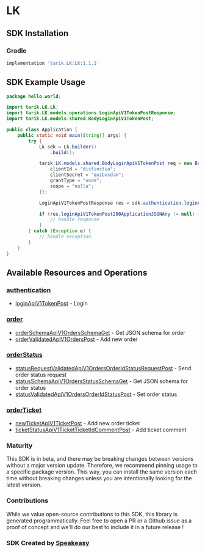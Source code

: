 # LK

<!-- Start SDK Installation -->
## SDK Installation

### Gradle

```groovy
implementation 'tarik.LK:LK:1.1.1'
```
<!-- End SDK Installation -->

## SDK Example Usage
<!-- Start SDK Example Usage -->
```java
package hello.world;

import tarik.LK.Lk;
import tarik.LK.models.operations.LoginApiV1TokenPostResponse;
import tarik.LK.models.shared.BodyLoginApiV1TokenPost;

public class Application {
    public static void main(String[] args) {
        try {
            Lk sdk = Lk.builder()
                .build();

            tarik.LK.models.shared.BodyLoginApiV1TokenPost req = new BodyLoginApiV1TokenPost("corrupti", "provident") {{
                clientId = "distinctio";
                clientSecret = "quibusdam";
                grantType = "unde";
                scope = "nulla";
            }};            

            LoginApiV1TokenPostResponse res = sdk.authentication.loginApiV1TokenPost(req);

            if (res.loginApiV1TokenPost200ApplicationJSONAny != null) {
                // handle response
            }
        } catch (Exception e) {
            // handle exception
        }
    }
}
```
<!-- End SDK Example Usage -->

<!-- Start SDK Available Operations -->
## Available Resources and Operations


### [authentication](docs/sdks/authentication/README.md)

* [loginApiV1TokenPost](docs/sdks/authentication/README.md#loginapiv1tokenpost) - Login

### [order](docs/sdks/order/README.md)

* [orderSchemaApiV1OrdersSchemaGet](docs/sdks/order/README.md#orderschemaapiv1ordersschemaget) - Get JSON schema for order
* [orderValidatedApiV1OrdersPost](docs/sdks/order/README.md#ordervalidatedapiv1orderspost) - Add new order

### [orderStatus](docs/sdks/orderstatus/README.md)

* [statusRequestValidatedApiV1OrdersOrderIdStatusRequestPost](docs/sdks/orderstatus/README.md#statusrequestvalidatedapiv1ordersorderidstatusrequestpost) - Send order status request
* [statusSchemaApiV1OrdersStatusSchemaGet](docs/sdks/orderstatus/README.md#statusschemaapiv1ordersstatusschemaget) - Get JSON schema for order status
* [statusValidatedApiV1OrdersOrderIdStatusPost](docs/sdks/orderstatus/README.md#statusvalidatedapiv1ordersorderidstatuspost) - Set order status

### [orderTicket](docs/sdks/orderticket/README.md)

* [newTicketApiV1TicketPost](docs/sdks/orderticket/README.md#newticketapiv1ticketpost) - Add new order ticket
* [ticketStatusApiV1TicketTicketIdCommentPost](docs/sdks/orderticket/README.md#ticketstatusapiv1ticketticketidcommentpost) - Add ticket comment
<!-- End SDK Available Operations -->

### Maturity

This SDK is in beta, and there may be breaking changes between versions without a major version update. Therefore, we recommend pinning usage 
to a specific package version. This way, you can install the same version each time without breaking changes unless you are intentionally 
looking for the latest version.

### Contributions

While we value open-source contributions to this SDK, this library is generated programmatically. 
Feel free to open a PR or a Github issue as a proof of concept and we'll do our best to include it in a future release !

### SDK Created by [Speakeasy](https://docs.speakeasyapi.dev/docs/using-speakeasy/client-sdks)
